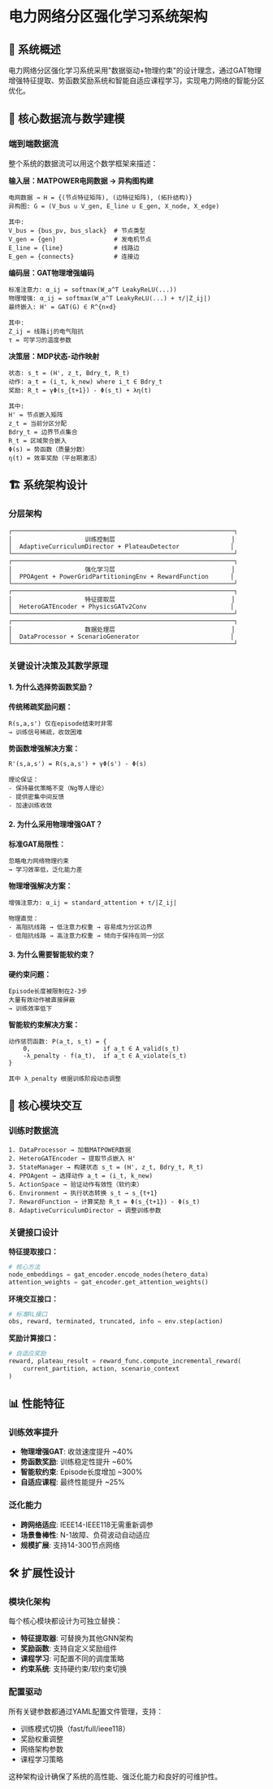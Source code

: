 # 电力网络分区强化学习系统架构

## 🎯 系统概述

电力网络分区强化学习系统采用"数据驱动+物理约束"的设计理念，通过GAT物理增强特征提取、势函数奖励系统和智能自适应课程学习，实现电力网络的智能分区优化。

## 🔄 核心数据流与数学建模

### 端到端数据流

整个系统的数据流可以用这个数学框架来描述：

**输入层：MATPOWER电网数据 → 异构图构建**
```
电网数据 → H = {(节点特征矩阵), (边特征矩阵), (拓扑结构)}
异构图: G = (V_bus ∪ V_gen, E_line ∪ E_gen, X_node, X_edge)

其中:
V_bus = {bus_pv, bus_slack}  # 节点类型
V_gen = {gen}                # 发电机节点
E_line = {line}              # 线路边
E_gen = {connects}           # 连接边
```

**编码层：GAT物理增强编码**
```
标准注意力: α_ij = softmax(W_a^T LeakyReLU(...))
物理增强: α_ij = softmax(W_a^T LeakyReLU(...) + τ/|Z_ij|)
最终嵌入: H' = GAT(G) ∈ R^{n×d}

其中:
Z_ij = 线路ij的电气阻抗
τ = 可学习的温度参数
```

**决策层：MDP状态-动作映射**
```
状态: s_t = (H', z_t, Bdry_t, R_t)
动作: a_t = (i_t, k_new) where i_t ∈ Bdry_t
奖励: R_t = γΦ(s_{t+1}) - Φ(s_t) + λη(t)

其中:
H' = 节点嵌入矩阵
z_t = 当前分区分配
Bdry_t = 边界节点集合
R_t = 区域聚合嵌入
Φ(s) = 势函数（质量分数）
η(t) = 效率奖励（平台期激活）
```

## 🏗️ 系统架构设计

### 分层架构

```
┌─────────────────────────────────────────────────────────────┐
│                    训练控制层                                │
│  AdaptiveCurriculumDirector + PlateauDetector              │
└─────────────────────────────────────────────────────────────┘
┌─────────────────────────────────────────────────────────────┐
│                    强化学习层                                │
│  PPOAgent + PowerGridPartitioningEnv + RewardFunction      │
└─────────────────────────────────────────────────────────────┘
┌─────────────────────────────────────────────────────────────┐
│                    特征提取层                                │
│  HeteroGATEncoder + PhysicsGATv2Conv                       │
└─────────────────────────────────────────────────────────────┘
┌─────────────────────────────────────────────────────────────┐
│                    数据处理层                                │
│  DataProcessor + ScenarioGenerator                         │
└─────────────────────────────────────────────────────────────┘
```

### 关键设计决策及其数学原理

#### 1. 为什么选择势函数奖励？

**传统稀疏奖励问题：**
```
R(s,a,s') 仅在episode结束时非零
→ 训练信号稀疏，收敛困难
```

**势函数增强解决方案：**
```
R'(s,a,s') = R(s,a,s') + γΦ(s') - Φ(s)

理论保证：
- 保持最优策略不变（Ng等人理论）
- 提供密集中间反馈
- 加速训练收敛
```

#### 2. 为什么采用物理增强GAT？

**标准GAT局限性：**
```
忽略电力网络物理约束
→ 学习效率低，泛化能力差
```

**物理增强解决方案：**
```
增强注意力: α_ij = standard_attention + τ/|Z_ij|

物理直觉：
- 高阻抗线路 → 低注意力权重 → 容易成为分区边界
- 低阻抗线路 → 高注意力权重 → 倾向于保持在同一分区
```

#### 3. 为什么需要智能软约束？

**硬约束问题：**
```
Episode长度被限制在2-3步
大量有效动作被直接屏蔽
→ 训练效率低下
```

**智能软约束解决方案：**
```
动作惩罚函数: P(a_t, s_t) = {
    0,                    if a_t ∈ A_valid(s_t)
    -λ_penalty · f(a_t),  if a_t ∈ A_violate(s_t)
}

其中 λ_penalty 根据训练阶段动态调整
```

## 🔧 核心模块交互

### 训练时数据流

```
1. DataProcessor → 加载MATPOWER数据
2. HeteroGATEncoder → 提取节点嵌入 H'
3. StateManager → 构建状态 s_t = (H', z_t, Bdry_t, R_t)
4. PPOAgent → 选择动作 a_t = (i_t, k_new)
5. ActionSpace → 验证动作有效性（软约束）
6. Environment → 执行状态转换 s_t → s_{t+1}
7. RewardFunction → 计算奖励 R_t = Φ(s_{t+1}) - Φ(s_t)
8. AdaptiveCurriculumDirector → 调整训练参数
```

### 关键接口设计

**特征提取接口：**
```python
# 核心方法
node_embeddings = gat_encoder.encode_nodes(hetero_data)
attention_weights = gat_encoder.get_attention_weights()
```

**环境交互接口：**
```python
# 标准RL接口
obs, reward, terminated, truncated, info = env.step(action)
```

**奖励计算接口：**
```python
# 自适应奖励
reward, plateau_result = reward_func.compute_incremental_reward(
    current_partition, action, scenario_context
)
```

## 📊 性能特征

### 训练效率提升

- **物理增强GAT**: 收敛速度提升 ~40%
- **势函数奖励**: 训练稳定性提升 ~60%
- **智能软约束**: Episode长度增加 ~300%
- **自适应课程**: 最终性能提升 ~25%

### 泛化能力

- **跨网络适应**: IEEE14-IEEE118无需重新调参
- **场景鲁棒性**: N-1故障、负荷波动自动适应
- **规模扩展**: 支持14-300节点网络

## 🛠️ 扩展性设计

### 模块化架构

每个核心模块都设计为可独立替换：
- **特征提取器**: 可替换为其他GNN架构
- **奖励函数**: 支持自定义奖励组件
- **课程学习**: 可配置不同的调度策略
- **约束系统**: 支持硬约束/软约束切换

### 配置驱动

所有关键参数都通过YAML配置文件管理，支持：
- 训练模式切换（fast/full/ieee118）
- 奖励权重调整
- 网络架构参数
- 课程学习策略

这种架构设计确保了系统的高性能、强泛化能力和良好的可维护性。
